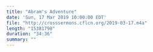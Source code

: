 ```yaml
---
title: "Abram's Adventure"
date: 'Sun, 17 Mar 2019 10:00:00 EDT'
file: "http://crosssermons.cflcn.org/2019-03-17.m4a"
length: "15381798"
duration: "34:36"
summary: ""
---
```

